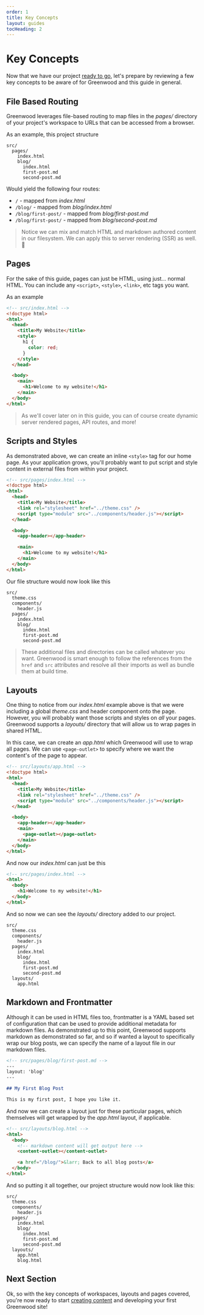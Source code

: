 ```yaml
---
order: 1
title: Key Concepts
layout: guides
tocHeading: 2
---
```


# Key Concepts

Now that we have our project [ready to go](/guides/getting-started/#setup), let's prepare by reviewing a few key concepts to be aware of for Greenwood and this guide in general.

## File Based Routing

Greenwood leverages file-based routing to map files in the _pages/_ directory of your project's workspace to URLs that can be accessed from a browser.

As an example, this project structure

```shell
src/
  pages/
    index.html
    blog/
      index.html
      first-post.md
      second-post.md
```

Would yield the following four routes:

- `/` - mapped from _index.html_
- `/blog/` - mapped from _blog/index.html_
- `/blog/first-post/` - mapped from _blog/first-post.md_
- `/blog/first-post/` - mapped from _blog/second-post.md_

> Notice we can mix and match HTML and markdown authored content in our filesystem. We can apply this to server rendering (SSR) as well. 👀

## Pages

For the sake of this guide, pages can just be HTML, using just... normal HTML. You can include any `<script>`, `<style>`, `<link>`, etc tags you want.

As an example

```html
<!-- src/index.html -->
<!doctype html>
<html>
  <head>
    <title>My Website</title>
    <style>
      h1 {
        color: red;
      }
    </style>
  </head>

  <body>
    <main>
      <h1>Welcome to my website!</h1>
    </main>
  </body>
</html>
```

> As we'll cover later on in this guide, you can of course create dynamic server rendered pages, API routes, and more!

## Scripts and Styles

As demonstrated above, we can create an inline `<style>` tag for our home page. As your application grows, you'll probably want to put script and style content in external files from within your project.

```html
<!-- src/pages/index.html -->
<!doctype html>
<html>
  <head>
    <title>My Website</title>
    <link rel="stylesheet" href="../theme.css" />
    <script type="module" src="../components/header.js"></script>
  </head>

  <body>
    <app-header></app-header>

    <main>
      <h1>Welcome to my website!</h1>
    </main>
  </body>
</html>
```

Our file structure would now look like this

```shell
src/
  theme.css
  components/
    header.js
  pages/
    index.html
    blog/
      index.html
      first-post.md
      second-post.md
```

> These additional files and directories can be called whatever you want.  Greenwood is smart enough to follow the references from the `href` and `src` attributes and resolve all their imports as well as bundle them at build time.

## Layouts

One thing to notice from our _index.html_ example above is that we were including a global _theme.css_ and header component onto the page. However, you will probably want those scripts and styles on _all_ your pages. Greenwood supports a _layouts/_ directory that will allow us to wrap pages in shared HTML.

In this case, we can create an _app.html_ which Greenwood will use to wrap all pages. We can use `<page-outlet>` to specify where we want the content's of the page to appear.

```html
<!-- src/layouts/app.html -->
<!doctype html>
<html>
  <head>
    <title>My Website</title>
    <link rel="stylesheet" href="../theme.css" />
    <script type="module" src="../components/header.js"></script>
  </head>

  <body>
    <app-header></app-header>
    <main>
      <page-outlet></page-outlet>
    </main>
  </body>
</html>
```

And now our _index.html_ can just be this

```html
<!-- src/pages/index.html -->
<html>
  <body>
    <h1>Welcome to my website!</h1>
  </body>
</html>
```

And so now we can see the _layouts/_ directory added to our project.

```shell
src/
  theme.css
  components/
    header.js
  pages/
    index.html
    blog/
      index.html
      first-post.md
      second-post.md
  layouts/
    app.html
```

## Markdown and Frontmatter

Although it can be used in HTML files too, frontmatter is a YAML based set of configuration that can be used to provide additional metadata for markdown files. As demonstrated up to this point, Greenwood supports markdown as demonstrated so far, and so if wanted a layout to specifically wrap our blog posts, we can specify the name of a layout file in our markdown files.

<!-- prettier formats the frontmatter fences to ## :/ -->
<!-- prettier-ignore-start -->
```md
<!-- src/pages/blog/first-post.md -->
---
layout: 'blog'
---

## My First Blog Post

This is my first post, I hope you like it.
```

<!-- prettier-ignore-end -->

And now we can create a layout just for these particular pages, which themselves will get wrapped by the _app.html_ layout, if applicable.

```html
<!-- src/layouts/blog.html -->
<html>
  <body>
    <!-- markdown content will get output here -->
    <content-outlet></content-outlet>

    <a href="/blog/">&larr; Back to all blog posts</a>
  </body>
</html>
```

And so putting it all together, our project structure would now look like this:

```shell
src/
  theme.css
  components/
    header.js
  pages/
    index.html
    blog/
      index.html
      first-post.md
      second-post.md
  layouts/
    app.html
    blog.html
```

## Next Section

Ok, so with the key concepts of workspaces, layouts and pages covered, you're now ready to start [creating content](/getting-started/creating-content/) and developing your first Greenwood site!
